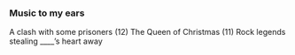 ### Music to my ears

A clash with some prisoners (12)
The Queen of Christmas (11)
Rock legends stealing ____’s heart away
